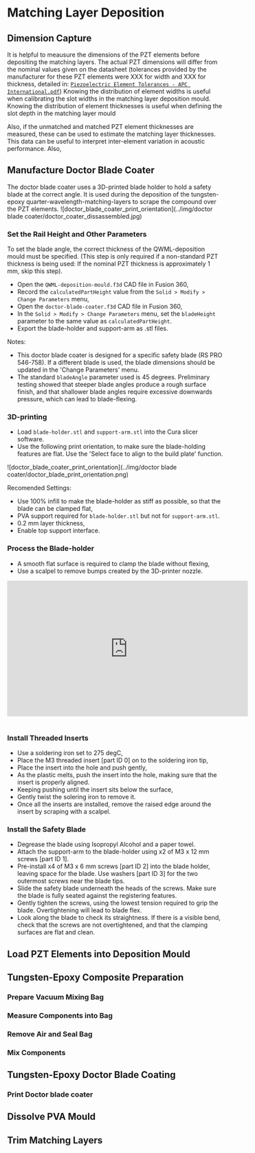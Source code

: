 # Matching Layer Deposition

## Dimension Capture
It is helpful to meausure the dimensions of the PZT elements before depositing the matching layers. The actual PZT dimensions will differ from the nominal values given on the datasheet (tolerances provided by the manufacturer for these PZT elements were XXX for width and XXX for thickness, detailed in: [`Piezoelectric Element Tolerances - APC International.pdf`](https://github.com/morganjroberts/open-UST/blob/main/hardware-distribution/technical-datasheets/Piezoelectric%20Element%20Tolerances%20-%20APC%20International.pdf))
Knowing the distribution of element widths is useful when calibrating the slot widths in the matching layer deposition mould. Knowing the distribution of element thicknesses is useful when defining the slot depth in the matching layer mould

Also, if the unmatched and matched PZT element thicknesses are measured, these can be used to estimate the matching layer thicknesses. This data can be useful to interpret inter-element variation in acoustic performance. Also, 

## Manufacture Doctor Blade Coater
The doctor blade coater uses a 3D-printed blade holder to hold a safety blade at the correct angle. It is used during the deposition of the tungsten-epoxy quarter-wavelength-matching-layers to scrape the compound over the PZT elements.
![doctor_blade_coater_print_orientation](../img/doctor blade coater/doctor_coater_dissassembled.jpg)


### Set the Rail Height and Other Parameters
To set the blade angle, the correct thickness of the QWML-deposition mould must be specified.
(This step is only required if a non-standard PZT thickness is being used: If the nominal PZT thickness is approximately 1 mm, skip this step).

* Open the `QWML-deposition-mould.f3d` CAD file in Fusion 360,
* Record the `calculatedPartHeight` value from the `Solid > Modify > Change Parameters` menu,
* Open the `doctor-blade-coater.f3d` CAD file in Fusion 360,
* In the `Solid > Modify > Change Parameters` menu, set the `bladeHeight` parameter to the same value as `calculatedPartHeight`.
* Export the blade-holder and support-arm as .stl files.

Notes:

* This doctor blade coater is designed for a specific safety blade (RS PRO 546-758). If a different blade is used, the blade dimensions should be updated in the 'Change Parameters' menu.
* The standard `bladeAngle` parameter used is 45 degrees. Preliminary testing showed that steeper blade angles produce a rough surface finish, and that shallower blade angles require excessive downwards pressure, which can lead to blade-flexing.

### 3D-printing

* Load `blade-holder.stl` and `support-arm.stl` into the Cura slicer software.
* Use the following print orientation, to make sure the blade-holding features are flat. Use the 'Select face to align to the build plate' function.

![doctor_blade_coater_print_orientation](../img/doctor blade coater/doctor_blade_print_orientation.png)

Recomended Settings:

* Use 100% infill to make the blade-holder as stiff as possible, so that the blade can be clamped flat,
* PVA support required for `blade-holder.stl` but not for `support-arm.stl`.
* 0.2 mm layer thickness,
* Enable top support interface.

### Process the Blade-holder

* A smooth flat surface is required to clamp the blade without flexing,
* Use a scalpel to remove bumps created by the 3D-printer nozzle. 

<div align="center">    
    <iframe width="560" height="315" src="https://www.youtube.com/embed/OjL9OB76LAg" title="YouTube video player" frameborder="0" allow="accelerometer; autoplay; clipboard-write; encrypted-media; gyroscope; picture-in-picture" allowfullscreen></iframe>
</div>
<br/>


### Install Threaded Inserts

* Use a soldering iron set to 275 degC,
* Place the M3 threaded insert [part ID 0] on to the soldering iron tip,
* Place the insert into the hole and push gently,
* As the plastic melts, push the insert into the hole, making sure that the insert is properly aligned.
* Keeping pushing until the insert sits below the surface,
* Gently twist the solering iron to remove it.
* Once all the inserts are installed, remove the raised edge around the insert by scraping with a scalpel.

### Install the Safety Blade

* Degrease the blade using Isopropyl Alcohol and a paper towel.
* Attach the support-arm to the blade-holder using x2 of M3 x 12 mm screws [part ID 1].
* Pre-install x4 of M3 x 6 mm screws [part ID 2] into the blade holder, leaving space for the blade. Use washers [part ID 3] for the two outermost screws near the blade tips.
* Slide the safety blade underneath the heads of the screws. Make sure the blade is fully seated against the registering features.
* Gently tighten the screws, using the lowest tension required to grip the blade. Overtightening will lead to blade flex.
* Look along the blade to check its straightness. If there is a visible bend, check that the screws are not overtightened, and that the clamping surfaces are flat and clean.


## Load PZT Elements into Deposition Mould

## Tungsten-Epoxy Composite Preparation
### Prepare Vacuum Mixing Bag
### Measure Components into Bag
### Remove Air and Seal Bag
### Mix Components

## Tungsten-Epoxy Doctor Blade Coating

### Print Doctor blade coater

## Dissolve PVA Mould

## Trim Matching Layers









